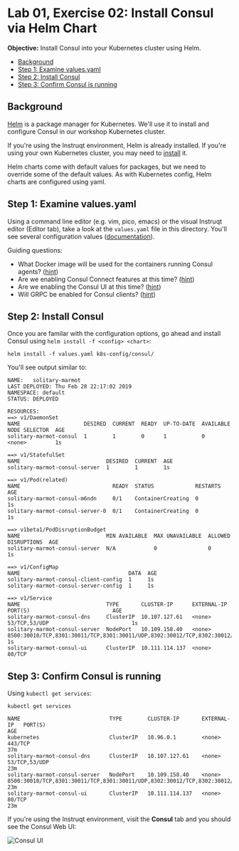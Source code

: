 # Lab 01, Exercise 02: Install Consul via Helm Chart

**Objective:** Install Consul into your Kubernetes cluster using Helm.

* [Background](#background)
* [Step 1: Examine values.yaml](#step-1-examine-valuesyaml)
* [Step 2: Install Consul](#step-2-install-consul)
* [Step 3: Confirm Consul is running](#step-3-confirm-consul-is-running)

## Background

[Helm](https://helm.sh) is a package manager for Kubernetes. We'll use it to install and configure Consul in our workshop Kubernetes cluster.

If you're using the Instruqt environment, Helm is already installed. If you're using your own Kubernetes cluster, you may need to [install](https://github.com/helm/helm#install) it.

Helm charts come with default values for packages, but we need to override some of the default values. As with Kubernetes config, Helm charts are configured using yaml.

## Step 1: Examine values.yaml

Using a command line editor (e.g. vim, pico, emacs) or the visual Instruqt editor (Editor tab), take a look at the `values.yaml` file in this directory. You'll see several configuration values ([documentation](https://www.consul.io/docs/platform/k8s/helm.html#configuration-values-)).

Guiding questions:

- What Docker image will be used for the containers running Consul agents? ([hint](https://www.consul.io/docs/platform/k8s/helm.html#v-global-image))
- Are we enabling Consul Connect features at this time? ([hint](https://www.consul.io/docs/platform/k8s/helm.html#v-server-connect))
- Are we enabling the Consul UI at this time? ([hint](https://www.consul.io/docs/platform/k8s/helm.html#v-ui))
- Will GRPC be enabled for Consul clients? ([hint](https://www.consul.io/docs/platform/k8s/helm.html#v-client-grpc))

## Step 2: Install Consul

Once you are familar with the configuration options, go ahead and install Consul using `helm install -f <config> <chart>`:

```
helm install -f values.yaml k8s-config/consul/
```

You'll see output similar to:

```
NAME:   solitary-marmot
LAST DEPLOYED: Thu Feb 28 22:17:02 2019
NAMESPACE: default
STATUS: DEPLOYED

RESOURCES:
==> v1/DaemonSet
NAME                    DESIRED  CURRENT  READY  UP-TO-DATE  AVAILABLE  NODE SELECTOR  AGE
solitary-marmot-consul  1        1        0      1           0          <none>         1s

==> v1/StatefulSet
NAME                           DESIRED  CURRENT  AGE
solitary-marmot-consul-server  1        1        1s

==> v1/Pod(related)
NAME                             READY  STATUS             RESTARTS  AGE
solitary-marmot-consul-m6ndn     0/1    ContainerCreating  0         1s
solitary-marmot-consul-server-0  0/1    ContainerCreating  0         1s

==> v1beta1/PodDisruptionBudget
NAME                           MIN AVAILABLE  MAX UNAVAILABLE  ALLOWED DISRUPTIONS  AGE
solitary-marmot-consul-server  N/A            0                0                    1s

==> v1/ConfigMap
NAME                                  DATA  AGE
solitary-marmot-consul-client-config  1     1s
solitary-marmot-consul-server-config  1     1s

==> v1/Service
NAME                           TYPE       CLUSTER-IP      EXTERNAL-IP  PORT(S)                          AGE
solitary-marmot-consul-dns     ClusterIP  10.107.127.61   <none>       53/TCP,53/UDP                          1s
solitary-marmot-consul-server  NodePort   10.109.158.40   <none>       8500:30010/TCP,8301:30011/TCP,8301:30011/UDP,8302:30012/TCP,8302:30012/UDP,8300:30013/TCP,8600:30014/TCP,8600:30014/UDP  1s
solitary-marmot-consul-ui      ClusterIP  10.111.114.137  <none>       80/TCP
```

## Step 3: Confirm Consul is running

Using `kubectl get services`:

```
kubectl get services

NAME                            TYPE        CLUSTER-IP       EXTERNAL-IP   PORT(S)                                                               AGE
kubernetes                      ClusterIP   10.96.0.1        <none>        443/TCP                                                               37m
solitary-marmot-consul-dns      ClusterIP   10.107.127.61    <none>        53/TCP,53/UDP                                                               23m
solitary-marmot-consul-server   NodePort    10.109.158.40    <none>        8500:30010/TCP,8301:30011/TCP,8301:30011/UDP,8302:30012/TCP,8302:30012/UDP,8300:30013/TCP,8600:30014/TCP,8600:30014/UDP   23m
solitary-marmot-consul-ui       ClusterIP   10.111.114.137   <none>        80/TCP                                                               23m
```

If you're using the Instruqt environment, visit the **Consul** tab and you should see the Consul Web UI:

![Consul UI](/service-mesh-training/exercises/images/lab01-consul-ui.png "Consul Web UI")
